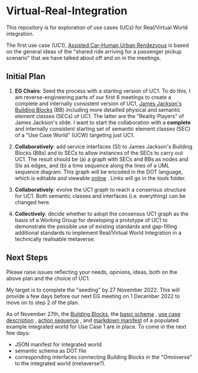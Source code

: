 # Virtual-Real-Integration

This repository is for exploration of use cases (UCs) for Real/Virtual World integration. 

The first use case (UC1), [Assisted Car-Human Urban Rendezvous](https://github.com/MetaverseStandards/Virtual-Real-Integration/blob/main/src/UC1/readme.md) is based on the general ideas of the "shared ride arriving for a passenger pickup scenario" that we have talked about off and on in the meetings. 

## Initial Plan



1. **EG Chairs**: Seed the process with a starting version of UC1. To do this, I am reverse-engineering parts of our first 6 meetings to create a complete and internally consistent version of UC1, [James Jackson's Building Blocks]() (BB) including more detailled physical and semantic element classes (SECs) of UC1.  The latter are the "Reality Players" of James Jackson's slide. I want to start the collaboration with a **complete** and internally consistent starting set of semantic element classes (SEC) of a "Use Case World" (UCW) targeting just UC1.

2. **Collaboratively**: add service interfaces (SI) to James Jackson's Building Blocks (BBs) and to SECs to allow instances of the SECs to carry out UC1. The result should be (a) a graph with SECs and BBs as nodes and SIs as edges, and (b) a time sequence along the lines of a UML sequence diagram. This graph will be encoded in the DOT language, which is editable and viewable [online](https://github.com/magjac/graphviz-visual-editor) . Links will go in the *tools* folder.

3. **Collaboratively**: evolve the UC1 graph to reach a consensus structure for UC1. Both semantic classes and interfaces (i.e. everything) can be changed here.

4. **Collectively**: decide whether to adopt the consensus UC1 graph as the basis of a Working Group for developing a prototype of UC1 to demonstrate the possible use of existing standards and gap-filling additional standards to implement Real/Virtual World Integration in a technically realisable metaverse. 

## Next Steps

Please raise issues reflecting your needs, opinions, ideas, both on the above plan and the choice of UC1.

My target is to complete the "seeding" by 27 November 2022. This will provide a few days before our next EG meeting on 1 December 2022 to move on to step 2 of the plan.

As of November 27th, the [Building Blocks](), the [basic schema](https://github.com/MetaverseStandards/Virtual-Real-Integration/tree/main/src/UC1/world) , [use case description](https://github.com/MetaverseStandards/Virtual-Real-Integration/tree/main/src/UC1#readme) , [action sequence](https://github.com/MetaverseStandards/Virtual-Real-Integration/tree/main/src/UC1/sequence#readme) , and [markdown manifest](https://github.com/MetaverseStandards/Virtual-Real-Integration/blob/main/src/UC1/world/integrated/integrated.md) of a populated example integrated world  for Use Case 1 are in place. To come in the next few days:

- JSON manifest for integrated world
- semantic schema as DOT file
- corresponding interfaces connecting Building Blocks in the "Omniverse" to the integrated world (metaverse?).

